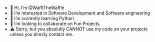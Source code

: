 - 👋 Hi, I’m @WafflTheWaffle
- 👀 I’m interested in Software Development and Softwere engineering
- 🌱 I’m currently learning Python
- 💞️ I’m looking to collaborate on Fun Projects
- ⚠️ Sorry, but you absolutly CANNOT use my code on your projects unless you direcly contact me.
<!---
WafflTheWaffle/WafflTheWaffle is a ✨ special ✨ repository because its `README.md` (this file) appears on your GitHub profile.
You can click the Preview link to take a look at your changes.
--->
